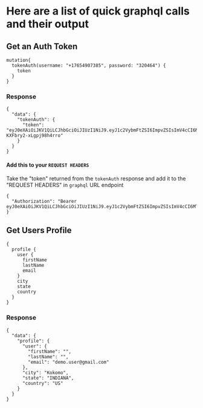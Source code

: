 # Here are a list of quick graphql calls and their output


## Get an Auth Token
```
mutation{
  tokenAuth(username: "+17654907385", password: "320464") {
    token
  }
}
```

### Response
```
{
  "data": {
    "tokenAuth": {
      "token": "eyJ0eXAiOiJKV1QiLCJhbGciOiJIUzI1NiJ9.eyJ1c2VybmFtZSI6ImpvZSIsImV4cCI6MTU5OTU5ODcwMiwib3JpZ0lhdCI6MTU5OTU5ODQwMn0.yPzf26LryOp9Dp7c4bGU3x-KXFbry2-xLgpj98h4rro"
    }
  }
}
```

#### Add this to your `REQUEST HEADERS`
Take the "token" returned from the `tokenAuth` response and add it to the "REQUEST HEADERS" in `graphql` URL endpoint
```
{
  "Authorization": "Bearer eyJ0eXAiOiJKV1QiLCJhbGciOiJIUzI1NiJ9.eyJ1c2VybmFtZSI6ImpvZSIsImV4cCI6MTU5OTU5Mjg0MSwib3JpZ0lhdCI6MTU5OTU5MjU0MX0.WDnSvXmvvGpQfBgZqwdXxaFty9FioMp6suJrjiYkQYY"
}
```


## Get Users Profile
```
{
  profile {
    user {
      firstName
      lastName
      email
    }
    city
    state
    country
  }
}
```

### Response
```
{
  "data": {
    "profile": {
      "user": {
        "firstName": "",
        "lastName": "",
        "email": "demo.user@gmail.com"
      },
      "city": "Kokomo",
      "state": "INDIANA",
      "country": "US"
    }
  }
}
```